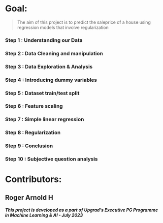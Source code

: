 # Goal:
> The aim of this project is to predict the saleprice of a house using regression models that involve regularization

### Step 1 : Understanding our Data
### Step 2 : Data Cleaning and manipulation
### Step 3 : Data Exploration & Analysis
### Step 4 : Introducing dummy variables
### Step 5 : Dataset train/test split
### Step 6 : Feature scaling
### Step 7 : Simple linear regression
### Step 8 : Regularization
### Step 9 : Conclusion
### Step 10 : Subjective question analysis

# Contributors:
## Roger Arnold H

##### This project is developed as a part of Upgrad's Executive PG Programme in Machine Learning & AI - July 2023